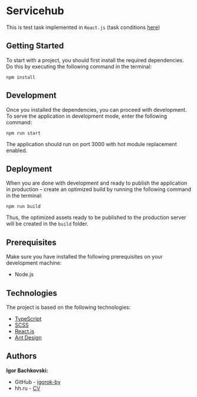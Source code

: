 # Servicehub

This is test task implemented in ```React.js``` (task conditions [here](https://github.com/ProkofyevAlexander/servicehub-angular-test))

## Getting Started

To start with a project, you should first install the required dependencies. Do this by executing the following command in the terminal:

```
npm install
```

## Development

Once you installed the dependencies, you can proceed with development. To serve the application in development mode, enter the following command:

```
npm run start
```

The application should run on port 3000 with hot module replacement enabled.

## Deployment

When you are done with development and ready to publish the application in production – create an optimized build by running the following command in the terminal:

```
npm run build
```

Thus, the optimized assets ready to be published to the production server will be created in the `build` folder.

## Prerequisites

Make sure you have installed the following prerequisites on your development machine:

- Node.js

## Technologies

The project is based on the following technologies:

- [TypeScript](https://www.typescriptlang.org/)
- [SCSS](https://sass-lang.com/)
- [React.js](https://reactjs.org/)
- [Ant Design](https://ant.design/)

## Authors

**Igor Bachkovski:**
* GitHub - [igorok-by](https://github.com/igorok-by)
* hh.ru - [CV](https://hh.ru/resume/babde9fcff0604ab6b0039ed1f556d57395075)
